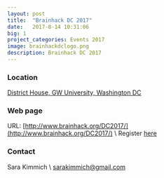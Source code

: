 ```yaml
---
layout: post
title:  "Brainhack DC 2017"
date:   2017-8-14 10:31:06
big: 1
project_categories: Events 2017
image: brainhackdclogo.png
description: Brainhack DC 2017
---
```


### Location
[District House, GW University, Washington DC](https://www.google.com/maps/place/District+House/@38.8997802,-77.0477194,15z/data=!4m2!3m1!1s0x0:0x57ea2645e055c9b1?sa=X&ved=0ahUKEwij3cu2i9fVAhUK0oMKHTHABj8Q_BIIgwEwDg)


### Web page

URL: [http://www.brainhack.org/DC2017/](http://www.brainhack.org/DC2017/) \\
Register [here](https://docs.google.com/forms/d/e/1FAIpQLSdeVAfBTZ3G4B8gBR44RSJDUP9Xb399wAjMktlHyN0gEtTTcA/viewform?usp=sf_link)


### Contact
Sara Kimmich \\
[sarakimmich@gmail.com](mailto:sarakimmich@gmail.com)
